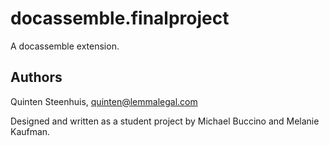 # docassemble.finalproject

A docassemble extension.

## Authors

Quinten Steenhuis, quinten@lemmalegal.com

Designed and written as a student project by Michael Buccino and Melanie Kaufman.


